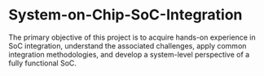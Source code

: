 # System-on-Chip-SoC-Integration
The primary objective of this project is to acquire hands-on experience in SoC integration, understand the associated challenges, apply common integration methodologies, and develop a system-level perspective of a fully functional SoC.


